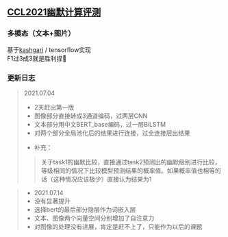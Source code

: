 ## [CCL2021幽默计算评测](https://github.com/HumorComputing/CCL2021-Humor-Computation)

### 多模态（文本+图片）
基于[kashgari](https://github.com/BrikerMan/Kashgari) / tensorflow实现  
F1过3成3就是胜利捏🤗

### 更新日志
> 2021.07.04  
>- 2天赶出第一版  
>- 图像部分直接转成3通道编码，过两层CNN  
>- 文本部分用中文BERT_base编码，过一层BiLSTM  
>- 对两个部分全局池化后的结果进行连接，过全连接层出结果  
>+ 补充：  
>> 关于task1的幽默比较，直接通过task2预测出的幽默级别进行比较，
>> 等级相同的情况下比较模型预测结果的概率值。如果概率值也相等的话（这种情况应该极少）直接认为结果为1  

>- 2021.07.14  
>- 没有显著提升  
>- 选择bert的最后部分隐层作为词嵌入层  
>- 文本、图像两个向量空间分别增加了自注意力  
>- 对图像的处理没有进展，肯定是赶不上了，只能作为以后的课题 